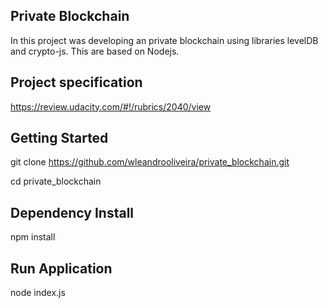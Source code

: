##  Private Blockchain

In this project was developing an private blockchain using libraries levelDB and crypto-js.
This are based on Nodejs.
## Project specification
https://review.udacity.com/#!/rubrics/2040/view

## Getting Started

git clone https://github.com/wleandrooliveira/private_blockchain.git

cd private_blockchain

## Dependency Install

npm install

## Run Application

node index.js




 
